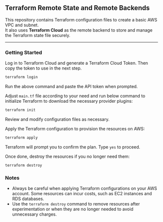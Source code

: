 ## Terraform Remote State and Remote Backends

This repository contains Terraform configuration files to create a basic AWS VPC and subnet.  
It also uses **Terraform Cloud** as the remote backend to store and manage the Terraform state file securely.

---

### Getting Started

Log in to Terraform Cloud and generate a Terraform Cloud Token. Then copy the token to use in the next step.

```bash 
terraform login
```

Run the above command and paste the API token when prompted.

Adjust ```main.tf``` file according to your need and run below command to initialize Terraform to download the necessary provider plugins:

```bash
terraform init
```

Review and modify configuration files as necessary.

Apply the Terraform configuration to provision the resources on AWS:

```bash
terraform apply
```

Terraform will prompt you to confirm the plan. Type `yes` to proceed.

Once done, destroy the resources if you no longer need them:

```bash
terraform destroy
```

### Notes

- Always be careful when applying Terraform configurations on your AWS account. Some resources can incur costs, such as EC2 instances and RDS databases.
- Use the `terraform destroy` command to remove resources after experimentation or when they are no longer needed to avoid unnecessary charges.